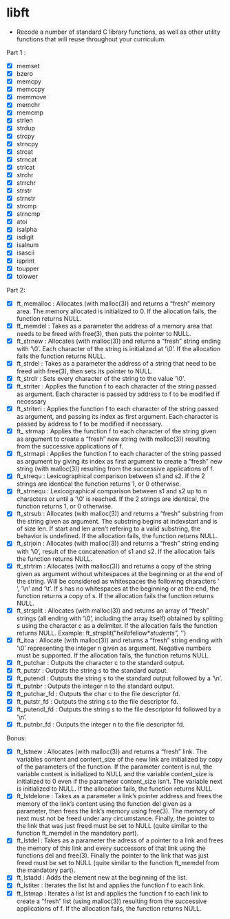 # libft
- Recode a number of standard C library functions,
as well as other utility functions that will reuse throughout your curriculum.

Part 1 :
- [X] memset
- [X] bzero
- [X] memcpy
- [X] memccpy
- [X] memmove
- [X] memchr
- [X] memcmp
- [X] strlen
- [X] strdup
- [X] strcpy
- [X] strncpy
- [X] strcat
- [X] strncat
- [X] strlcat
- [X] strchr
- [X] strrchr
- [X] strstr
- [X] strnstr
- [X] strcmp
- [X] strncmp
- [X] atoi
- [X] isalpha
- [X] isdigit
- [X] isalnum
- [X] isascii
- [X] isprint
- [X] toupper
- [X] tolower

Part 2:
- [X] ft_memalloc : Allocates (with malloc(3)) and returns a “fresh” memory area.
                    The memory allocated is initialized to 0. If the allocation fails, the function returns NULL.
- [X] ft_memdel : Takes as a parameter the address of a memory area that needs to be freed with free(3),
                  then puts the pointer to NULL.
- [X] ft_strnew : Allocates (with malloc(3)) and returns a “fresh” string ending with ’\0’.
                  Each character of the string is initialized at ’\0’. If the allocation fails the function returns NULL.
- [X] ft_strdel : Takes as a parameter the address of a string that need to be freed with free(3),
                  then sets its pointer to NULL.
- [X] ft_strclr : Sets every character of the string to the value ’\0’.
- [X] ft_striter : Applies the function f to each character of the string passed as argument.
                   Each character is passed by address to f to be modified if necessary
- [X] ft_striteri : Applies the function f to each character of the string passed as argument,
                    and passing its index as first argument. Each character is passed by address to f to be modified if necessary.
- [X] ft_ strmap : Applies the function f to each character of the string given as argument to create
                   a “fresh” new string (with malloc(3)) resulting from the successive applications of f.
- [X] ft_strmapi : Applies the function f to each character of the string passed as argument by giving its index
                   as first argument to create a “fresh” new string (with malloc(3))
                   resulting from the successive applications of f.
- [X] ft_strequ : Lexicographical comparison between s1 and s2. If the 2 strings are identical the function returns 1,
                  or 0 otherwise.
- [X] ft_strnequ : Lexicographical comparison between s1 and s2 up to n characters or until a ’\0’ is reached.
                   If the 2 strings are identical, the function returns 1, or 0 otherwise.
- [X] ft_strsub : Allocates (with malloc(3)) and returns a “fresh” substring from the string given as argument.
                  The substring begins at indexstart and is of size len. If start and len aren’t refering to a valid substring, the behavior is undefined. If the
                  allocation fails, the function returns NULL.
- [X] ft_strjoin : Allocates (with malloc(3)) and returns a “fresh” string ending with ’\0’,
                   result of the concatenation of s1 and s2. If the allocation fails the function returns NULL.
- [X] ft_strtrim : Allocates (with malloc(3)) and returns a copy of the string given as argument without whitespaces
                   at the beginning or at the end of the string. Will be considered as whitespaces
                   the following characters ’ ’, ’\n’ and ’\t’. If s has no whitespaces at the beginning or at the end,
                   the function returns a copy of s. If the allocation fails the function returns NULL.
- [X] ft_strsplit : Allocates (with malloc(3)) and returns an array of “fresh”
                    strings (all ending with ’\0’, including the array itself) obtained by spliting s using the character c
                    as a delimiter. If the allocation fails the function returns NULL.
                    Example: ft_strsplit("*hello*fellow***students*", ’*’)
- [X] ft_itoa : Allocate (with malloc(3)) and returns a “fresh” string ending with ’\0’ representing the integer n
                given as argument. Negative numbers must be supported. If the allocation fails, the function returns NULL.
- [X] ft_putchar : Outputs the character c to the standard output.
- [X] ft_putstr : Outputs the string s to the standard output.
- [X] ft_putendl : Outputs the string s to the standard output followed by a ’\n’.
- [X] ft_putnbr : Outputs the integer n to the standard output.
- [X] ft_putchar_fd : Outputs the char c to the file descriptor fd.
- [X] ft_putstr_fd : Outputs the string s to the file descriptor fd.
- [X] ft_putendl_fd : Outputs the string s to the file descriptor fd followed by a ’\n’.
- [X] ft_putnbr_fd : Outputs the integer n to the file descriptor fd.

Bonus:
- [X] ft_lstnew : Allocates (with malloc(3)) and returns a “fresh” link.
                  The variables content and content_size of the new link are initialized by copy of the parameters
                  of the function. If the parameter content is nul, the variable content is initialized to NULL
                  and the variable content_size is initialized to 0 even if the parameter content_size isn’t.
                  The variable next is initialized to NULL. If the allocation fails, the function returns NULL
- [X] ft_lstdelone : Takes as a parameter a link’s pointer address and frees the memory of the link’s content
                     using the function del given as a parameter, then frees the link’s memory using free(3).
                     The memory of next must not be freed under any circumstance.
                     Finally, the pointer to the link that was just freed must be set to NULL (quite similar to the function ft_memdel in the mandatory part).
- [X] ft_lstdel : Takes as a parameter the adress of a pointer to a link and frees the memory of this link
                  and every successors of that link using the functions del and free(3).
                  Finally the pointer to the link that was just freed must be set to NULL
                  (quite similar to the function ft_memdel from the mandatory part).
- [X] ft_lstadd : Adds the element new at the beginning of the list.
- [X] ft_lstiter : Iterates the list lst and applies the function f to each link.
- [X] ft_lstmap : Iterates a list lst and applies the function f to each link to create a “fresh” list
                  (using malloc(3)) resulting from the successive applications of f. If the allocation fails,
                  the function returns NULL.
